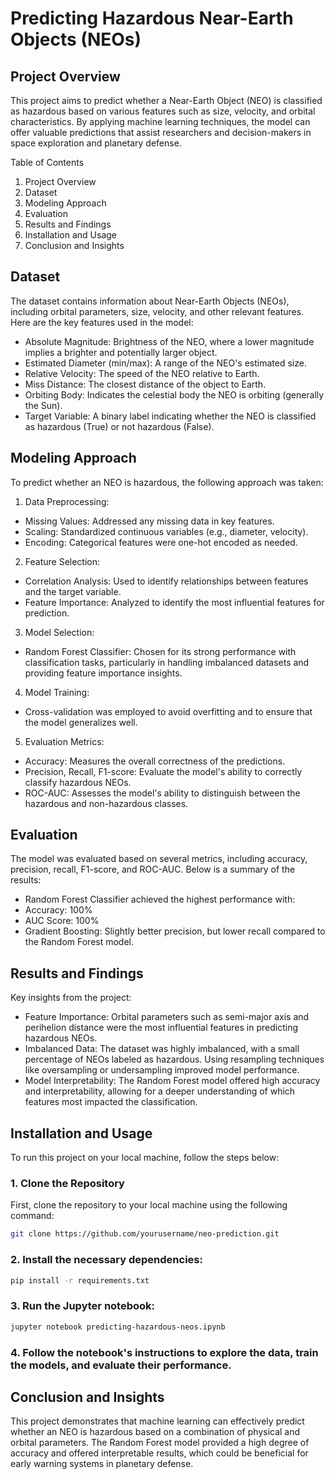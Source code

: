 # Predicting Hazardous Near-Earth Objects (NEOs)
## Project Overview
This project aims to predict whether a Near-Earth Object (NEO) is classified as hazardous based on various features such as size, velocity, and orbital characteristics. By applying machine learning techniques, the model can offer valuable predictions that assist researchers and decision-makers in space exploration and planetary defense.

Table of Contents
1. Project Overview
2. Dataset
3. Modeling Approach
4. Evaluation
5. Results and Findings
6. Installation and Usage
7. Conclusion and Insights

## Dataset   
The dataset contains information about Near-Earth Objects (NEOs), including orbital parameters, size, velocity, and other relevant features. Here are the key features used in the model:
* Absolute Magnitude: Brightness of the NEO, where a lower magnitude implies a brighter and potentially larger object.
* Estimated Diameter (min/max): A range of the NEO's estimated size.
* Relative Velocity: The speed of the NEO relative to Earth.
* Miss Distance: The closest distance of the object to Earth.
* Orbiting Body: Indicates the celestial body the NEO is orbiting (generally the Sun).
* Target Variable: A binary label indicating whether the NEO is classified as hazardous (True) or not hazardous (False).
  
## Modeling Approach
To predict whether an NEO is hazardous, the following approach was taken:
1. Data Preprocessing:
* Missing Values: Addressed any missing data in key features.
* Scaling: Standardized continuous variables (e.g., diameter, velocity).
* Encoding: Categorical features were one-hot encoded as needed.

2. Feature Selection:
* Correlation Analysis: Used to identify relationships between features and the target variable.
* Feature Importance: Analyzed to identify the most influential features for prediction.
 
3. Model Selection:
* Random Forest Classifier: Chosen for its strong performance with classification tasks, particularly in handling imbalanced datasets and providing feature importance insights.
  
4. Model Training:
* Cross-validation was employed to avoid overfitting and to ensure that the model generalizes well.
  
5. Evaluation Metrics:
* Accuracy: Measures the overall correctness of the predictions.
* Precision, Recall, F1-score: Evaluate the model's ability to correctly classify hazardous NEOs.
* ROC-AUC: Assesses the model's ability to distinguish between the hazardous and non-hazardous classes.

## Evaluation
The model was evaluated based on several metrics, including accuracy, precision, recall, F1-score, and ROC-AUC. Below is a summary of the results:
* Random Forest Classifier achieved the highest performance with:
 * Accuracy: 100%
 * AUC Score: 100%
* Gradient Boosting: Slightly better precision, but lower recall compared to the Random Forest model.
  
## Results and Findings
Key insights from the project:
* Feature Importance: Orbital parameters such as semi-major axis and perihelion distance were the most influential features in predicting hazardous NEOs.
* Imbalanced Data: The dataset was highly imbalanced, with a small percentage of NEOs labeled as hazardous. Using resampling techniques like oversampling or undersampling improved model performance.
* Model Interpretability: The Random Forest model offered high accuracy and interpretability, allowing for a deeper understanding of which features most impacted the classification.
  
## Installation and Usage

To run this project on your local machine, follow the steps below:

### 1. Clone the Repository
First, clone the repository to your local machine using the following command:

```bash
git clone https://github.com/yourusername/neo-prediction.git

```
### 2. Install the necessary dependencies:

```bash
pip install -r requirements.txt
```
### 3. Run the Jupyter notebook:

```bash
jupyter notebook predicting-hazardous-neos.ipynb
```
### 4. Follow the notebook's instructions to explore the data, train the models, and evaluate their performance.

## Conclusion and Insights
This project demonstrates that machine learning can effectively predict whether an NEO is hazardous based on a combination of physical and orbital parameters. The Random Forest model provided a high degree of accuracy and offered interpretable results, which could be beneficial for early warning systems in planetary defense.
